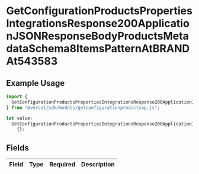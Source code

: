 # GetConfigurationProductsPropertiesIntegrationsResponse200ApplicationJSONResponseBodyProductsMetadataSchema8ItemsPatternAtBRANDAt543583

## Example Usage

```typescript
import {
  GetConfigurationProductsPropertiesIntegrationsResponse200ApplicationJSONResponseBodyProductsMetadataSchema8ItemsPatternAtBRANDAt543583,
} from "@vercel/sdk/models/getconfigurationproductsop.js";

let value:
  GetConfigurationProductsPropertiesIntegrationsResponse200ApplicationJSONResponseBodyProductsMetadataSchema8ItemsPatternAtBRANDAt543583 =
    {};
```

## Fields

| Field       | Type        | Required    | Description |
| ----------- | ----------- | ----------- | ----------- |